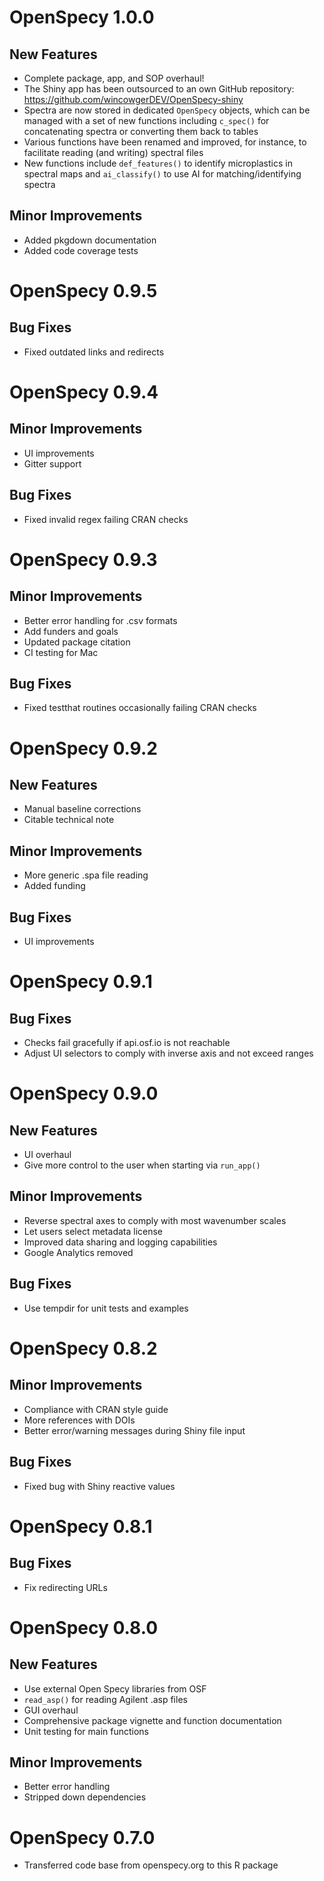 # OpenSpecy 1.0.0

## New Features

- Complete package, app, and SOP overhaul!
- The Shiny app has been outsourced to an own GitHub repository:
  https://github.com/wincowgerDEV/OpenSpecy-shiny
- Spectra are now stored in dedicated `OpenSpecy` objects, which can be managed
  with a set of new functions including `c_spec()` for concatenating spectra or
  converting them back to tables
- Various functions have been renamed and improved, for instance, to facilitate
  reading (and writing) spectral files
- New functions include `def_features()` to identify microplastics in spectral
  maps and `ai_classify()` to use AI for matching/identifying spectra

## Minor Improvements

- Added pkgdown documentation
- Added code coverage tests


# OpenSpecy 0.9.5

## Bug Fixes

- Fixed outdated links and redirects


# OpenSpecy 0.9.4

## Minor Improvements

- UI improvements
- Gitter support

## Bug Fixes

- Fixed invalid regex failing CRAN checks 


# OpenSpecy 0.9.3

## Minor Improvements

- Better error handling for .csv formats
- Add funders and goals
- Updated package citation
- CI testing for Mac

## Bug Fixes

- Fixed testthat routines occasionally failing CRAN checks


# OpenSpecy 0.9.2

## New Features

- Manual baseline corrections
- Citable technical note

## Minor Improvements

- More generic .spa file reading
- Added funding

## Bug Fixes

- UI improvements


# OpenSpecy 0.9.1

## Bug Fixes

- Checks fail gracefully if api.osf.io is not reachable
- Adjust UI selectors to comply with inverse axis and not exceed ranges


# OpenSpecy 0.9.0

## New Features

- UI overhaul
- Give more control to the user when starting via `run_app()`

## Minor Improvements

- Reverse spectral axes to comply with most wavenumber scales
- Let users select metadata license
- Improved data sharing and logging capabilities
- Google Analytics removed

## Bug Fixes

- Use tempdir for unit tests and examples


# OpenSpecy 0.8.2

## Minor Improvements

- Compliance with CRAN style guide
- More references with DOIs
- Better error/warning messages during Shiny file input

## Bug Fixes

- Fixed bug with Shiny reactive values


# OpenSpecy 0.8.1

## Bug Fixes

- Fix redirecting URLs


# OpenSpecy 0.8.0

## New Features

- Use external Open Specy libraries from OSF
- `read_asp()` for reading Agilent .asp files
- GUI overhaul
- Comprehensive package vignette and function documentation
- Unit testing for main functions

## Minor Improvements

- Better error handling
- Stripped down dependencies


# OpenSpecy 0.7.0

- Transferred code base from openspecy.org to this R package
